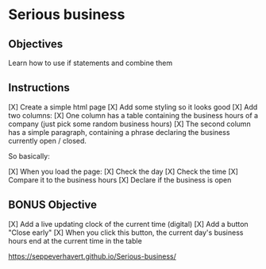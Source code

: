 # Serious business

## Objectives

Learn how to use if statements and combine them 


## Instructions

[X] Create a simple html page
[X] Add some styling so it looks good
[X] Add two columns:
    [X] One column has a table containing the business hours of a company (just pick some random business hours)
    [X] The second column has a simple paragraph, containing a phrase declaring the business currently open / closed.
    
So basically:

[X] When you load the page:
    [X] Check the day
    [X] Check the time
    [X] Compare it to the business hours
    [X] Declare if the business is open
    

## BONUS Objective

[X] Add a live updating clock of the current time (digital)
[X] Add a button "Close early"
[X] When you click this button, the current day's business hours end at the current time in the table

https://seppeverhavert.github.io/Serious-business/
